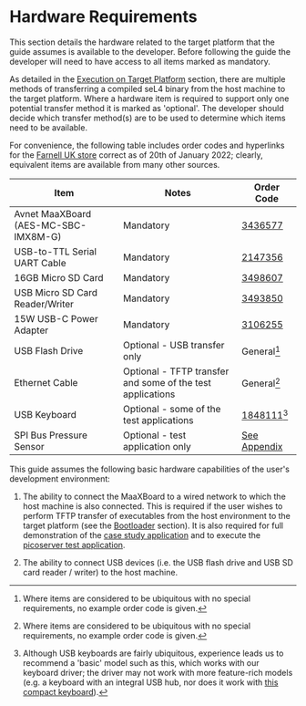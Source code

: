 # Hardware Requirements

This section details the hardware related to the target platform that the guide assumes is available to the developer. Before following the guide the developer will need to have access to all items marked as mandatory.

As detailed in the [Execution on Target Platform](execution_on_target_platform.md) section, there are multiple methods of transferring a compiled seL4 binary from the host machine to the target platform. Where a hardware item is required to support only one potential transfer method it is marked as 'optional'. The developer should decide which transfer method(s) are to be used to determine which items need to be available.

For convenience, the following table includes order codes and hyperlinks for the [Farnell UK store](https://uk.farnell.com) correct as of 20th of January 2022; clearly, equivalent items are available from many other sources.

| Item                                 | Notes                         | Order Code                                                                                                          |
| ------------------------------------ | ----------------------------- | ------------------------------------------------------------------------------------------------------------------- |
| Avnet MaaXBoard (AES-MC-SBC-IMX8M-G) | Mandatory                     | [3436577](https://uk.farnell.com/avnet/aes-mc-sbc-imx8m-g/sbc-quad-arm-cortex-a53-cortex/dp/3436577?ost=3436577)    |
| USB-to-TTL Serial UART Cable         | Mandatory                     | [2147356](https://uk.farnell.com/ftdi/ttl-232r-rpi/cable-debug-ttl-232-usb-rpi/dp/2147356)               |
| 16GB Micro SD Card                   | Mandatory                     | [3498607](https://uk.farnell.com/integral/inmsdh16g10-90u1/16gb-ultimapro-microsd-c10-90/dp/3498607?ost=3498607)    |
| USB Micro SD Card Reader/Writer    | Mandatory                     | [3493850](https://uk.farnell.com/tripp-lite/u452-000-sd-a/usb-c-memory-card-reader-sd-micro/dp/3493850?ost=3493850) |
| 15W USB-C Power Adapter              | Mandatory                     | [3106255](https://uk.farnell.com/stontronics/t7725dv/adapter-ac-dc-1-o-p-5-1v-3a/dp/3106255?ost=3106255)            |
| USB Flash Drive                      | Optional - USB transfer only  | General[^1]                      |
| Ethernet Cable                       | Optional - TFTP transfer and some of the test applications | General[^1] |
| USB Keyboard | Optional - some of the test applications | [1848111](https://uk.farnell.com/logitech/920-002524/keyboard-k120-business-logitech/dp/1848111)[^2] |
| SPI Bus Pressure Sensor | Optional - test application only | [See Appendix](appendices/spi_bmp280.md) |

[^1]: Where items are considered to be ubiquitous with no special requirements, no example order code is given.

[^2]: Although USB keyboards are fairly ubiquitous, experience leads us to recommend a 'basic' model such as this, which works with our keyboard driver; the driver may not work with more feature-rich models (e.g. a keyboard with an integral USB hub, nor does it work with [this compact keyboard](https://uk.farnell.com/a4-tech/rp011/keyboard-mini-slim-black-uk/dp/2113614)).

This guide assumes the following basic hardware capabilities of the user's development environment:

1. The ability to connect the MaaXBoard to a wired network to which the host machine is also connected. This is required if the user wishes to perform TFTP transfer of executables from the host environment to the target platform (see the [Bootloader](bootloader.md) section). It is also required for full demonstration of the [case study application](case_study_intro.md) and to execute the [picoserver test application](uboot_driver_usage.md#test-application-picoserver_uboot).

2. The ability to connect USB devices (i.e. the USB flash drive and USB SD card reader / writer) to the host machine.

